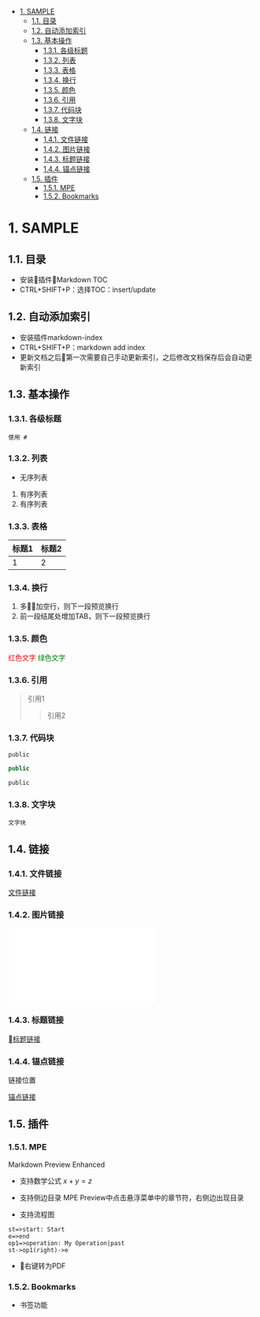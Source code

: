 <!-- TOC -->

<!-- @import "[TOC]" {cmd="toc" depthFrom=1 depthTo=6 orderedList=false} -->

<!-- code_chunk_output -->

* [1. SAMPLE](#1-sample)
	* [1.1. 目录](#11-目录)
	* [1.2. 自动添加索引](#12-自动添加索引)
	* [1.3. 基本操作](#13-基本操作)
		* [1.3.1. 各级标题](#131-各级标题)
		* [1.3.2. 列表](#132-列表)
		* [1.3.3. 表格](#133-表格)
		* [1.3.4. 换行](#134-换行)
		* [1.3.5. 颜色](#135-颜色)
		* [1.3.6. 引用](#136-引用)
		* [1.3.7. 代码块](#137-代码块)
		* [1.3.8. 文字块](#138-文字块)
	* [1.4. 链接](#14-链接)
		* [1.4.1. 文件链接](#141-文件链接)
		* [1.4.2. 图片链接](#142-图片链接)
		* [1.4.3. 标题链接](#143-标题链接)
		* [1.4.4. 锚点链接](#144-锚点链接)
	* [1.5. 插件](#15-插件)
		* [1.5.1. MPE](#151-mpe)
		* [1.5.2. Bookmarks](#152-bookmarks)

<!-- /code_chunk_output -->



# 1. SAMPLE

## 1.1. 目录
* 安装插件Markdown TOC
* CTRL+SHIFT+P：选择TOC：insert/update


## 1.2. 自动添加索引
* 安装插件markdown-index
* CTRL+SHIFT+P：markdown add index
* 更新文档之后第一次需要自己手动更新索引，之后修改文档保存后会自动更新索引

## 1.3. 基本操作
### 1.3.1. 各级标题
    使用 #
### 1.3.2. 列表
* 无序列表
1. 有序列表
2. 有序列表
### 1.3.3. 表格
|标题1|标题2|
|-|-|
|1|2|
### 1.3.4. 换行
1. 多加空行，则下一段预览换行
2. 前一段结尾处增加TAB，则下一段预览换行
### 1.3.5. 颜色
<font color=red>红色文字</font>
<font color=green>绿色文字</font>
### 1.3.6. 引用
>引用1
>>引用2
### 1.3.7. 代码块
```
public
```

```java
public
```
```c
public
```
### 1.3.8. 文字块

    文字块

## 1.4. 链接
### 1.4.1. 文件链接
[文件链接](./doucument/***.md)
### 1.4.2. 图片链接
![图片链接](./doucument/***.img)
### 1.4.3. 标题链接
[标题链接](#标题链接)
### 1.4.4. 锚点链接
<div id="id1">链接位置</div>

[锚点链接](#id1)

## 1.5. 插件
### 1.5.1. MPE
Markdown Preview Enhanced
* 支持数学公式
$x+y=z$

* 支持侧边目录
MPE Preview中点击悬浮菜单中的章节符，右侧边出现目录

* 支持流程图
```flow
st=>start: Start
e=>end
op1=>operation: My Operation|past
st->op1(right)->e
```
* 右键转为PDF
### 1.5.2. Bookmarks
* 书签功能




